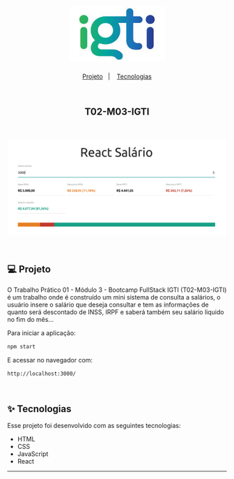 <h1 align="center">
  <img alt="IGTI" title="IGTI" src="./LogoIGTI.png" width="220px" />
</h1>

<p align="center">
  <a href="#-projeto">Projeto</a>&nbsp;&nbsp;&nbsp;|&nbsp;&nbsp;&nbsp;
  <a href="#-tecnologias">Tecnologias</a>
 </p>

<br>

## <p align="center"><b>T02-M03-IGTI</b></p>

<br>

<p align="center">
  <img alt="React Salary" src="./reactSalary.png">
</p>

<br>

## 💻 Projeto

O Trabalho Prático 01 - Módulo 3 - Bootcamp FullStack IGTI (T02-M03-IGTI) é um trabalho onde é construído um mini sistema de consulta a salários, o usuário insere o salário que deseja consultar e tem as informações de quanto será descontado de INSS, IRPF e saberá também seu salário liquido no fim do mẽs...

Para iniciar a aplicação:

```bash
npm start
```

E acessar no navegador com:

```bash
http://localhost:3000/
```

<br>

## ✨ Tecnologias

Esse projeto foi desenvolvido com as seguintes tecnologias:

- HTML
- CSS
- JavaScript
- React

---
